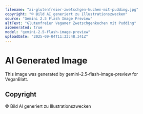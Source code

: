 ```yaml
---
filename: "ai-glutenfreier-zwetschgen-kuchen-mit-pudding.jpg"
copyright: "© Bild AI generiert zu Illustrationszwecken"
source: "Gemini 2.5 Flash Image Preview"
altText: "Glutenfreier Veganer Zwetschgenkuchen mit Pudding"
aiGenerated: true
model: "gemini-2.5-flash-image-preview"
uploadDate: "2025-09-04T11:33:48.341Z"
---
```


# AI Generated Image

This image was generated by gemini-2.5-flash-image-preview for VeganBlatt.

## Copyright
© Bild AI generiert zu Illustrationszwecken
